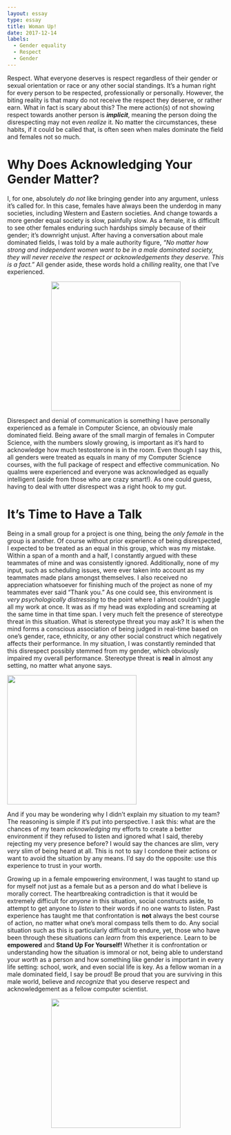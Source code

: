 ```yaml
---
layout: essay
type: essay
title: Woman Up!
date: 2017-12-14
labels:
  - Gender equality
  - Respect
  - Gender
---
```


Respect. What everyone deserves is respect regardless of their gender or sexual orientation or race or any other social standings. It’s a human right for every person to be respected, professionally or personally. However, the biting reality is that many do not receive the respect they deserve, or rather earn. What in fact is scary about this? The mere action(s) of not showing respect towards another person is **_implicit_**, meaning the person doing the disrespecting may not even *realize* it. No matter the circumstances, these habits, if it could be called that, is often seen when males dominate the field and females not so much. 

# Why Does Acknowledging Your Gender Matter?
I, for one, absolutely *do not* like bringing gender into any argument, unless it’s called for. In this case, females have always been the underdog in many societies, including Western and Eastern societies. And change towards a more gender equal society is slow, painfully slow. As a female, it is difficult to see other females enduring such hardships simply because of their gender; it’s downright unjust. After having a conversation about male dominated fields, I was told by a male authority figure, *“No matter how strong and independent women want to be in a male dominated society, they will never receive the respect or acknowledgements they deserve. This is a fact.”* All gender aside, these words hold a *chilling* reality, one that I’ve experienced.

<p align="center">
  <img class="ui centered image" width="300" src="../images/genderequality.jpg">
</p>

Disrespect and denial of communication is something I have personally experienced as a female in Computer Science, an obviously male dominated field. Being aware of the small margin of females in Computer Science, with the numbers slowly growing, is important as it’s hard to acknowledge how much testosterone is in the room. Even though I say this, all genders were treated as equals in many of my Computer Science courses, with the full package of respect and effective communication. No qualms were experienced and everyone was acknowledged as equally intelligent (aside from those who are crazy smart!). As one could guess, having to deal with utter disrespect was a right hook to my gut. 

# It’s Time to Have a Talk 
Being in a small group for a project is one thing, being the *only female* in the group is another. Of course without prior experience of being disrespected, I expected to be treated as an equal in this group, which was my mistake. Within a span of a month and a half, I constantly argued with these teammates of mine and was consistently ignored. Additionally, none of my input, such as scheduling issues, were ever taken into account as my teammates made plans amongst themselves. I also received no appreciation whatsoever for finishing much of the project as none of my teammates ever said “Thank you.” As one could see, this environment is *_very psychologically distressing_* to the point where I almost couldn’t juggle all my work at once. It was as if my head was exploding and screaming at the same time in that time span. I very much felt the presence of stereotype threat in this situation. What is stereotype threat you may ask? It is when the mind forms a conscious association of being judged in real-time based on one’s gender, race, ethnicity, or any other social construct which negatively affects their performance. In my situation, I was constantly reminded that this disrespect possibly stemmed from my gender, which obviously impaired my overall performance. Stereotype threat is **real** in almost any setting, no matter what anyone says. 

<img class="ui left image" width="300" src="../images/womencs.jpg">

And if you may be wondering why I didn’t explain my situation to my team? The reasoning is simple if it’s put into perspective. I ask this: what are the chances of my team *acknowledging* my efforts to create a better environment if they refused to listen and ignored what I said, thereby rejecting my very presence before? I would say the chances are slim, very *very* slim of being heard at all. This is not to say I condone their actions or want to avoid the situation by any means. I’d say do the opposite: use this experience to trust in your worth. 

Growing up in a female empowering environment, I was taught to stand up for myself not just as a female but as a person and do what I believe is morally correct. The heartbreaking contradiction is that it would be extremely difficult for *_anyone_* in this situation, social constructs aside, to attempt to get anyone to *listen* to their words if no one wants to listen. Past experience has taught me that confrontation is **not** always the best course of action, no matter what one’s moral compass tells them to do. Any social situation such as this is particularly difficult to endure, yet, those who have been through these situations can *learn* from this experience. Learn to be **empowered** and **Stand Up For Yourself!** Whether it is confrontation or understanding how the situation is immoral or not, being able to understand your *worth* as a person and how something like gender is important in every life setting: school, work, and even social life is key. As a fellow woman in a male dominated field, I say be proud! Be proud that you are surviving in this male world, believe and *recognize* that you deserve respect and acknowledgement as a fellow computer scientist. 

<p align="center">
  <img class="ui centered image" width="300" src="../images/womenempowerment.jpg">
</p>